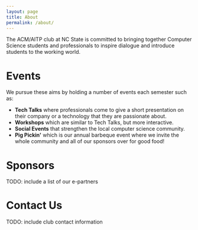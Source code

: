 ```yaml
---
layout: page
title: About
permalink: /about/
---
```


The ACM/AITP club at NC State is committed to bringing together Computer Science students and professionals to inspire dialogue and introduce students to the working world.

# Events
We pursue these aims by holding a number of events each semester such as:
+ <b>Tech Talks</b> where professionals come to give a short presentation on their company or a technology that they are passionate about.
+ <b>Workshops</b> which are similar to Tech Talks, but more interactive.
+ <b>Social Events</b> that strengthen the local computer science community.
+ <b>Pig Pickin'</b> which is our annual barbeque event where we invite the whole community and all of our sponsors over for good food!

# Sponsors

TODO: include a list of our e-partners

# Contact Us

TODO: include club contact information


